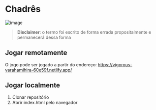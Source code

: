 # Chadrês

![image](https://user-images.githubusercontent.com/19363147/122656400-8ed6a880-d130-11eb-9de4-e3e67452e4ee.png)

>__Disclaimer__: o termo foi escrito de forma errada propositalmente e permanecerá dessa forma

## Jogar remotamente
O jogo pode ser jogado a partir do endereço: https://vigorous-varahamihira-60e59f.netlify.app/

## Jogar localmente
1. Clonar repositório
2. Abrir index.html pelo navegador
